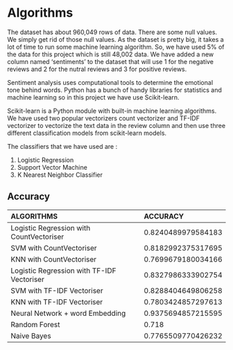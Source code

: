 
# Algorithms

The dataset has about 960,049 rows of data. There are some null values. We simply  get rid of those null values.
As the dataset is pretty big, it takes a lot of time to run some machine learning algorithm. So, we have used 5% of the data for this project which is still 48,002 data.
We have added a new column named ‘sentiments’ to the dataset that will use 1 for the negative reviews and 2 for the nutral reviews and 3 for positive reviews.
 
Sentiment analysis uses computational tools to determine the emotional tone behind words. Python has a bunch of handy libraries for statistics and machine learning so in this project we have use Scikit-learn.

Scikit-learn is a Python module with built-in machine learning algorithms.
We have used two popular vectorizers  count vectorizer and TF-IDF vectorizer to vectorize the text data in the review column and then use three different classification models from scikit-learn models. 

The classifiers that we have used are :
 1. Logistic Regression  
 2. Support Vector Machine 
 3. K Nearest Neighbor Classifier


## Accuracy
| ALGORITHMS|ACCURACY|
|:-----------------|:---|
|Logistic Regression with CountVectoriser |0.8240489979584183|
|SVM with CountVectoriser|0.8182992375317695|
|KNN with CountVectoriser|0.7699679180034166|
|Logistic Regression with TF-IDF Vectoriser|0.8327986333902754|
|SVM with TF-IDF Vectoriser|0.8288404649806258|
|KNN with TF-IDF Vectoriser|0.7803424857297613|
|Neural Network + word Embedding | 0.9375694857215595|
|Random Forest|0.718|
|Naive Bayes|0.7765509770426232|
